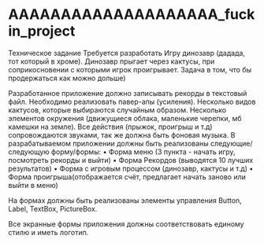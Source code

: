 # AAAAAAAAAAAAAAAAAAAA_fuckin_project
Техническое задание
Требуется разработать Игру динозавр (дадада, тот который в хроме). Динозавр прыгает через кактусы, при соприкосновении с которыми игрок проигрывает. Задача в том, что бы продержаться как можно дольше)

Разработанное приложение должно записывать рекорды в текстовый файл. Необходимо реализовать павер-апы (усиления). Несколько видов кактусов, которые выбираются случайным образом. Несколько элементов окружения (движущиеся облака, маленькие черепки, мб камешки на земле). Все действия (прыжок, проигрыш и т.д) сопровождаются звуками, так же должна быть фоновая музыка.
В разрабатываемом приложении должны быть реализованы следующие/следующую форму/формы: 
•	Форма меню (3 пункта  - начать игру, посмотреть рекорды и выйти)
•	Форма Рекордов (выводятся 10 лучших результатов)
•	Форма с игровым процессом (динозавр, кактусы и т.д)
•	Форма проигрыша(отображается счёт, предлагает начать заново или выйти в меню)

На формах должны быть реализованы элементы управления Button, Label, TextBox, PictureBox.

Все экранные формы приложения должны соответствовать единому стилю и иметь логотип. 
